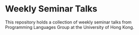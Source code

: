 
# Weekly Seminar Talks #

This repository holds a collection of weekly seminar talks from
Programming Languages Group at the University of Hong Kong.
